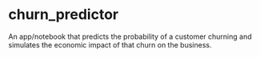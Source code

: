 # churn_predictor

An app/notebook that predicts the probability of a customer churning and simulates the economic impact of that churn on the business.
